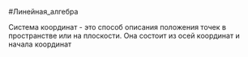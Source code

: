 
#Линейная_алгебра 

Система координат - это способ описания положения точек в пространстве или на плоскости. Она состоит из осей координат и начала координат